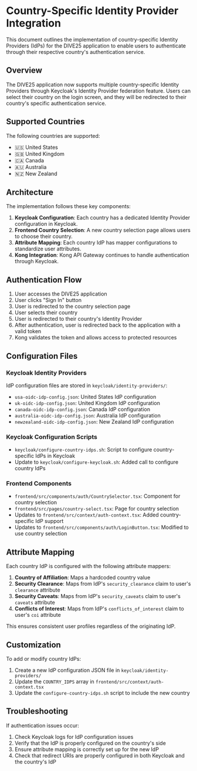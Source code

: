 # Country-Specific Identity Provider Integration

This document outlines the implementation of country-specific Identity Providers (IdPs) for the DIVE25 application to enable users to authenticate through their respective country's authentication service.

## Overview

The DIVE25 application now supports multiple country-specific Identity Providers through Keycloak's Identity Provider federation feature. Users can select their country on the login screen, and they will be redirected to their country's specific authentication service.

## Supported Countries

The following countries are supported:

- 🇺🇸 United States
- 🇬🇧 United Kingdom
- 🇨🇦 Canada
- 🇦🇺 Australia
- 🇳🇿 New Zealand

## Architecture

The implementation follows these key components:

1. **Keycloak Configuration**: Each country has a dedicated Identity Provider configuration in Keycloak.
2. **Frontend Country Selection**: A new country selection page allows users to choose their country.
3. **Attribute Mapping**: Each country IdP has mapper configurations to standardize user attributes.
4. **Kong Integration**: Kong API Gateway continues to handle authentication through Keycloak.

## Authentication Flow

1. User accesses the DIVE25 application
2. User clicks "Sign In" button
3. User is redirected to the country selection page
4. User selects their country
5. User is redirected to their country's Identity Provider
6. After authentication, user is redirected back to the application with a valid token
7. Kong validates the token and allows access to protected resources

## Configuration Files

### Keycloak Identity Providers

IdP configuration files are stored in `keycloak/identity-providers/`:

- `usa-oidc-idp-config.json`: United States IdP configuration
- `uk-oidc-idp-config.json`: United Kingdom IdP configuration
- `canada-oidc-idp-config.json`: Canada IdP configuration
- `australia-oidc-idp-config.json`: Australia IdP configuration
- `newzealand-oidc-idp-config.json`: New Zealand IdP configuration

### Keycloak Configuration Scripts

- `keycloak/configure-country-idps.sh`: Script to configure country-specific IdPs in Keycloak
- Update to `keycloak/configure-keycloak.sh`: Added call to configure country IdPs

### Frontend Components

- `frontend/src/components/auth/CountrySelector.tsx`: Component for country selection
- `frontend/src/pages/country-select.tsx`: Page for country selection
- Updates to `frontend/src/context/auth-context.tsx`: Added country-specific IdP support
- Updates to `frontend/src/components/auth/LoginButton.tsx`: Modified to use country selection

## Attribute Mapping

Each country IdP is configured with the following attribute mappers:

1. **Country of Affiliation**: Maps a hardcoded country value
2. **Security Clearance**: Maps from IdP's `security_clearance` claim to user's `clearance` attribute
3. **Security Caveats**: Maps from IdP's `security_caveats` claim to user's `caveats` attribute
4. **Conflicts of Interest**: Maps from IdP's `conflicts_of_interest` claim to user's `coi` attribute

This ensures consistent user profiles regardless of the originating IdP.

## Customization

To add or modify country IdPs:

1. Create a new IdP configuration JSON file in `keycloak/identity-providers/`
2. Update the `COUNTRY_IDPS` array in `frontend/src/context/auth-context.tsx`
3. Update the `configure-country-idps.sh` script to include the new country

## Troubleshooting

If authentication issues occur:

1. Check Keycloak logs for IdP configuration issues
2. Verify that the IdP is properly configured on the country's side
3. Ensure attribute mapping is correctly set up for the new IdP
4. Check that redirect URIs are properly configured in both Keycloak and the country's IdP 